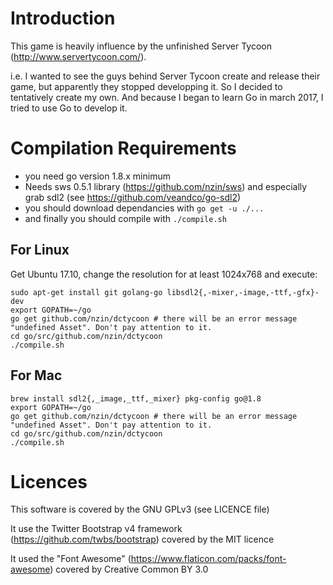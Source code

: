# Introduction

This game is heavily influence by the unfinished Server Tycoon (http://www.servertycoon.com/).

i.e. I wanted to see the guys behind Server Tycoon create and release their game, but apparently they stopped developping it. So I decided to tentatively create my own. And because I began to learn Go in march 2017, I tried to use Go to develop it.

# Compilation Requirements

- you need go version 1.8.x minimum
- Needs sws 0.5.1 library (https://github.com/nzin/sws) and especially grab sdl2 (see https://github.com/veandco/go-sdl2)
- you should download dependancies with `go get -u ./...`
- and finally you should compile with `./compile.sh`

## For Linux

Get Ubuntu 17.10, change the resolution for at least 1024x768 and execute:
```
sudo apt-get install git golang-go libsdl2{,-mixer,-image,-ttf,-gfx}-dev
export GOPATH=~/go
go get github.com/nzin/dctycoon # there will be an error message "undefined Asset". Don't pay attention to it.
cd go/src/github.com/nzin/dctycoon
./compile.sh
```

## For Mac

```
brew install sdl2{,_image,_ttf,_mixer} pkg-config go@1.8
export GOPATH=~/go
go get github.com/nzin/dctycoon # there will be an error message "undefined Asset". Don't pay attention to it.
cd go/src/github.com/nzin/dctycoon
./compile.sh
```

# Licences

This software is covered by the GNU GPLv3 (see LICENCE file)

It use the Twitter Bootstrap v4 framework (https://github.com/twbs/bootstrap) covered by the MIT licence

It used the "Font Awesome" (https://www.flaticon.com/packs/font-awesome) covered by Creative Common BY 3.0
